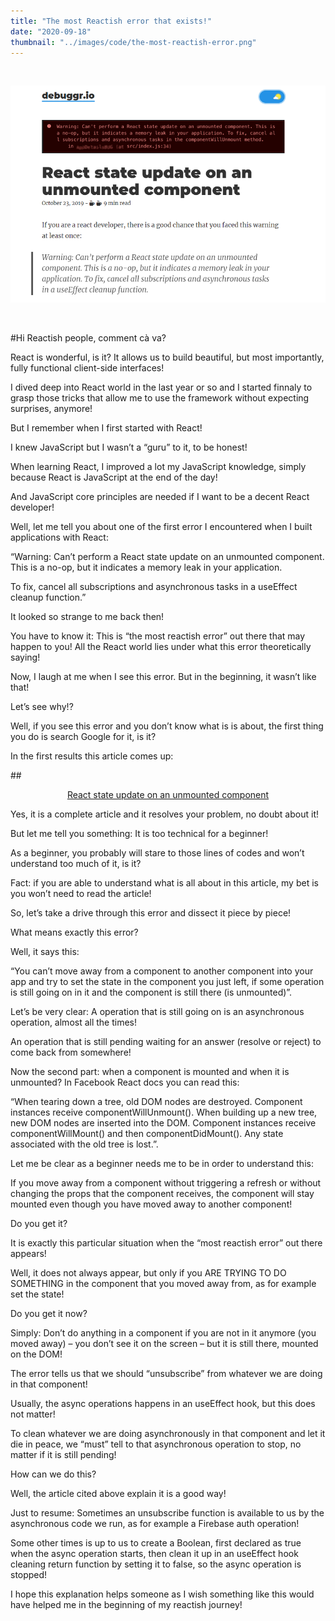 ```yaml
---
title: "The most Reactish error that exists!"
date: "2020-09-18"
thumbnail: "../images/code/the-most-reactish-error.png"
---
```


</br>

![Gatsby](../images/code/the-most-reactish-error.png)

</br>

#Hi Reactish people, comment cà va?

React is wonderful, is it? It allows us to build beautiful, but most importantly, fully functional client-side interfaces!

I dived deep into React world in the last year or so and I started finnaly to grasp those tricks that allow me to use the framework without expecting surprises, anymore!

But I remember when I first started with React!

I knew JavaScript but I wasn’t a “guru” to it, to be honest!

When learning React, I improved a lot my JavaScript knowledge, simply because React is JavaScript at the end of the day!

And JavaScript core principles are needed if I want to be a decent React developer!

Well, let me tell you about one of the first error I encountered when I built applications with React:

“Warning: Can’t perform a React state update on an unmounted component. This is a no-op, but it indicates a memory leak in your application.

To fix, cancel all subscriptions and asynchronous tasks in a useEffect cleanup function.”

It looked so strange to me back then!

You have to know it: This is “the most reactish error” out there that may happen to you!
All the React world lies under what this error theoretically saying!

Now, I laugh at me when I see this error. But in the beginning, it wasn’t like that!

Let’s see why!?

Well, if you see this error and you don’t know what is is about, the first thing you do is search Google for it, is it?

In the first results this article comes up:

##<center><a href="https://www.debuggr.io/react-update-unmounted-component/" target="_blank">React state update on an unmounted component</a></center>

Yes, it is a complete article and it resolves your problem, no doubt about it!

But let me tell you something: It is too technical for a beginner!

As a beginner, you probably will stare to those lines of codes and won’t understand too much of it, is it?

Fact: if you are able to understand what is all about in this article, my bet is you won’t need to read the article!

So, let’s take a drive through this error and dissect it piece by piece!

What means exactly this error?

Well, it says this:

“You can’t move away from a component to another component into your app and try to set the state in the component you just left, if some operation is still going on in it and the component is still there (is unmounted)”.

Let’s be very clear: A operation that is still going on is an asynchronous operation, almost all the times!

An operation that is still pending waiting for an answer (resolve or reject) to come back from somewhere!

Now the second part: when a component is mounted and when it is unmounted?
In Facebook React docs you can read this:

“When tearing down a tree, old DOM nodes are destroyed. Component instances receive componentWillUnmount(). When building up a new tree, new DOM nodes are inserted into the DOM. Component instances receive componentWillMount() and then componentDidMount(). Any state associated with the old tree is lost.”.

Let me be clear as a beginner needs me to be in order to understand this:

If you move away from a component without triggering a refresh or without changing the props that the component receives, the component will stay mounted even though you have moved away to another component!

Do you get it?

It is exactly this particular situation when the “most reactish error” out there appears!

Well, it does not always appear, but only if you ARE TRYING TO DO SOMETHING in the component that you moved away from, as for example set the state!

Do you get it now?

Simply: Don’t do anything in a component if you are not in it anymore (you moved away) – you don’t see it on the screen – but it is still there, mounted on the DOM!

The error tells us that we should “unsubscribe” from whatever we are doing in that component!

Usually, the async operations happens in an useEffect hook, but this does not matter!

To clean whatever we are doing asynchronously in that component and let it die in peace, we “must” tell to that asynchronous operation to stop, no matter if it is still pending!

How can we do this?

Well, the article cited above explain it is a good way!

Just to resume: Sometimes an unsubscribe function is available to us by the asynchronous code we run, as for example a Firebase auth operation!

Some other times is up to us to create a Boolean, first declared as true when the async operation starts, then clean it up in an useEffect hook cleaning return function by setting it to false, so the async operation is stopped!

I hope this explanation helps someone as I wish something like this would have helped me in the beginning of my reactish journey!
